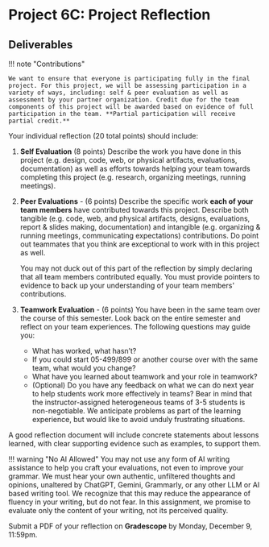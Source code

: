 # Project 6C: Project Reflection

## Deliverables

!!! note "Contributions"

    We want to ensure that everyone is participating fully in the final project. For this project, we will be assessing participation in a variety of ways, including: self & peer evaluation as well as assessment by your partner organization. Credit due for the team components of this project will be awarded based on evidence of full participation in the team. **Partial participation will receive partial credit.**

Your individual reflection (20 total points) should include:

1. **Self Evaluation** (8 points)
Describe the work you have done in this project (e.g. design, code, web, or physical artifacts, evaluations, documentation) as well as efforts towards helping your team towards completing this project (e.g. research, organizing meetings, running meetings).

2. **Peer Evaluations** - (6 points)
Describe the specific work **each of your team members** have contributed towards this project. Describe both tangible (e.g. code, web, and physical artifacts, designs, evaluations, report & slides making, documentation) and intangible (e.g. organizing & running meetings, communicating expectations) contributions. Do point out teammates that you think are exceptional to work with in this project as well. 

    You may not duck out of this part of the reflection by simply declaring that all team members contributed equally. You must provide pointers to evidence to back up your understanding of your team members' contributions.

3.	**Teamwork Evaluation** - (6 points)
    You have been in the same team over the course of this semester. Look back on the entire semester and reflect on your team experiences. The following questions may guide you: 
    - What has worked, what hasn’t? 
    - If you could start 05-499/899 or another course over with the same team, what would you change? 
    - What have you learned about teamwork and your role in teamwork?
    - (Optional) Do you have any feedback on what we can do next year to help students work more effectively in teams? Bear in mind that the instructor-assigned heterogeneous teams of 3-5 students is non-negotiable. We anticipate problems as part of the learning experience, but would like to avoid unduly frustrating situations.

A good reflection document will include concrete statements about lessons learned, with clear supporting evidence such as examples, to support them. 

!!! warning "No AI Allowed"
    You may not use any form of AI writing assistance to help you craft your evaluations, not even to improve your grammar. We must hear your own authentic, unfiltered thoughts and opinions, unaltered by ChatGPT, Gemini, Grammarly, or any other LLM or AI based writing tool. We recognize that this may reduce the appearance of fluency in your writing, but do not fear. In this assignment, we promise to evaluate only the content of your writing, not its perceived quality. 

Submit a PDF of your reflection on **Gradescope** by Monday, December 9, 11:59pm.

